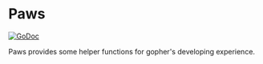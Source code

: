 # Paws

[![GoDoc](https://godoc.org/github.com/mikunalpha/paws?status.svg)](http://godoc.org/github.com/mikunalpha/paws)

Paws provides some helper functions for gopher's developing experience.